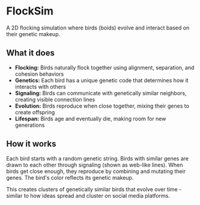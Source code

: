 # FlockSim

A 2D flocking simulation where birds (boids) evolve and interact based on their genetic makeup.

## What it does

- **Flocking:** Birds naturally flock together using alignment, separation, and cohesion behaviors
- **Genetics:** Each bird has a unique genetic code that determines how it interacts with others
- **Signaling:** Birds can communicate with genetically similar neighbors, creating visible connection lines
- **Evolution:** Birds reproduce when close together, mixing their genes to create offspring
- **Lifespan:** Birds age and eventually die, making room for new generations

## How it works

Each bird starts with a random genetic string. Birds with similar genes are drawn to each other through signaling (shown as web-like lines). When birds get close enough, they reproduce by combining and mutating their genes. The bird's color reflects its genetic makeup.

This creates clusters of genetically similar birds that evolve over time - similar to how ideas spread and cluster on social media platforms.